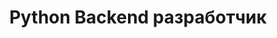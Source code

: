 ---
title: "Python Backend разработчик"
company: "URSiP"
position: ""
city: "Москва"
website: "https://ursip.ru"
industry: "Разработка программного обеспечения"
start_date: "2023-08-01"
end_date: "2023-12-31"
date_str: "Август 2023 - Декабрь 2023"
responsibilities:
  - Участие в разработке BIM системы (Building information modeling) для Научно-Исследовательского Аналитического Центра (niac.mos.ru).
  - Выполнение текущих задач, связанных с расширением функционала, повышением покрытия кода тестами, исправлением ошибок.
technologies:
  - FastAPI
  - Django DRF
  - GitLab
  - PostgreSQL
  - Yandex Tracker
  - Pytest
---